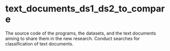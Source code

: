 # text_documents_ds1_ds2_to_compare
The source code of the programs, the datasets, and the text documents aiming to share them in the new research. Conduct searches for classification of text documents.
